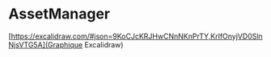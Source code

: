 # AssetManager

[https://excalidraw.com/#json=9KoCJcKRJHwCNnNKnPrTY,KrIfOnyjVD0SlnNjsVTG5A](Graphique Excalidraw)